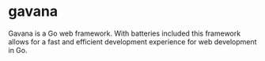 # gavana

Gavana is a Go web framework. With batteries included this framework allows for a fast and efficient development experience for web development in Go. 
